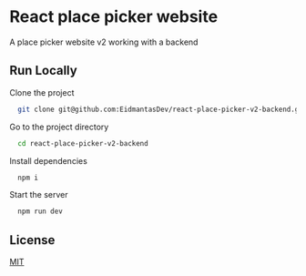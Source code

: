 # React place picker website

A place picker website v2 working with a backend

## Run Locally

Clone the project

```bash
  git clone git@github.com:EidmantasDev/react-place-picker-v2-backend.git
```

Go to the project directory

```bash
  cd react-place-picker-v2-backend
```

Install dependencies

```bash
  npm i
```

Start the server

```bash
  npm run dev
```

## License

[MIT](https://choosealicense.com/licenses/mit/)
